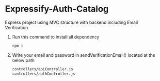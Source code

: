 # Expressify-Auth-Catalog
Express project using MVC  structure with backend including Email Verification 

1) Run this command to install all dependency
   ````bash
   npm i

2) Write your email and password in sendVerificationEmail() located at the below path
   ````bash
   controllers/apiController.js
   controllers/authController.js
